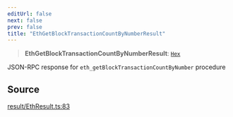```yaml
---
editUrl: false
next: false
prev: false
title: "EthGetBlockTransactionCountByNumberResult"
---
```


> **EthGetBlockTransactionCountByNumberResult**: [`Hex`](/reference/tevm/actions-types/type-aliases/hex/)

JSON-RPC response for `eth_getBlockTransactionCountByNumber` procedure

## Source

[result/EthResult.ts:83](https://github.com/evmts/tevm-monorepo/blob/main/packages/actions-types/src/result/EthResult.ts#L83)
